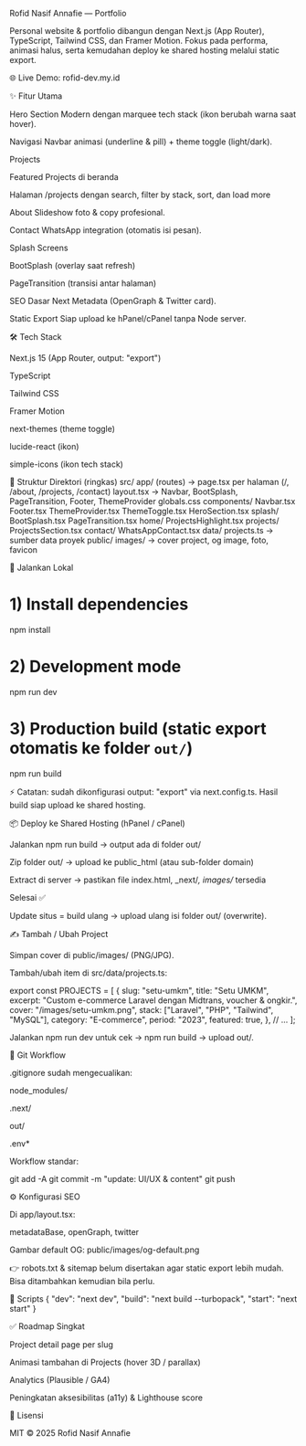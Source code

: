 Rofid Nasif Annafie — Portfolio

Personal website & portfolio dibangun dengan Next.js (App Router), TypeScript, Tailwind CSS, dan Framer Motion. Fokus pada performa, animasi halus, serta kemudahan deploy ke shared hosting melalui static export.

🌐 Live Demo: rofid-dev.my.id

✨ Fitur Utama

Hero Section
Modern dengan marquee tech stack (ikon berubah warna saat hover).

Navigasi
Navbar animasi (underline & pill) + theme toggle (light/dark).

Projects

Featured Projects di beranda

Halaman /projects dengan search, filter by stack, sort, dan load more

About
Slideshow foto & copy profesional.

Contact
WhatsApp integration (otomatis isi pesan).

Splash Screens

BootSplash (overlay saat refresh)

PageTransition (transisi antar halaman)

SEO Dasar
Next Metadata (OpenGraph & Twitter card).

Static Export
Siap upload ke hPanel/cPanel tanpa Node server.

🛠️ Tech Stack

Next.js 15
 (App Router, output: "export")

TypeScript

Tailwind CSS

Framer Motion

next-themes (theme toggle)

lucide-react (ikon)

simple-icons (ikon tech stack)

📁 Struktur Direktori (ringkas)
src/
  app/
    (routes)        -> page.tsx per halaman (/, /about, /projects, /contact)
    layout.tsx      -> Navbar, BootSplash, PageTransition, Footer, ThemeProvider
    globals.css
  components/
    Navbar.tsx
    Footer.tsx
    ThemeProvider.tsx
    ThemeToggle.tsx
    HeroSection.tsx
    splash/
      BootSplash.tsx
      PageTransition.tsx
    home/
      ProjectsHighlight.tsx
    projects/
      ProjectsSection.tsx
    contact/
      WhatsAppContact.tsx
  data/
    projects.ts     -> sumber data proyek
public/
  images/           -> cover project, og image, foto, favicon

🚀 Jalankan Lokal
# 1) Install dependencies
npm install

# 2) Development mode
npm run dev

# 3) Production build (static export otomatis ke folder `out/`)
npm run build


⚡ Catatan: sudah dikonfigurasi output: "export" via next.config.ts. Hasil build siap upload ke shared hosting.

📦 Deploy ke Shared Hosting (hPanel / cPanel)

Jalankan npm run build → output ada di folder out/

Zip folder out/ → upload ke public_html (atau sub-folder domain)

Extract di server → pastikan file index.html, _next/*, images/* tersedia

Selesai ✅

Update situs = build ulang → upload ulang isi folder out/ (overwrite).

✍️ Tambah / Ubah Project

Simpan cover di public/images/ (PNG/JPG).

Tambah/ubah item di src/data/projects.ts:

export const PROJECTS = [
  {
    slug: "setu-umkm",
    title: "Setu UMKM",
    excerpt: "Custom e-commerce Laravel dengan Midtrans, voucher & ongkir.",
    cover: "/images/setu-umkm.png",
    stack: ["Laravel", "PHP", "Tailwind", "MySQL"],
    category: "E-commerce",
    period: "2023",
    featured: true,
  },
  // ...
];


Jalankan npm run dev untuk cek → npm run build → upload out/.

🔄 Git Workflow

.gitignore sudah mengecualikan:

node_modules/

.next/

out/

.env*

Workflow standar:

git add -A
git commit -m "update: UI/UX & content"
git push

⚙️ Konfigurasi SEO

Di app/layout.tsx:

metadataBase, openGraph, twitter

Gambar default OG: public/images/og-default.png

👉 robots.txt & sitemap belum disertakan agar static export lebih mudah. Bisa ditambahkan kemudian bila perlu.

🧩 Scripts
{
  "dev": "next dev",
  "build": "next build --turbopack",
  "start": "next start"
}

✅ Roadmap Singkat

 Project detail page per slug

 Animasi tambahan di Projects (hover 3D / parallax)

 Analytics (Plausible / GA4)

 Peningkatan aksesibilitas (a11y) & Lighthouse score

📄 Lisensi

MIT © 2025 Rofid Nasif Annafie

